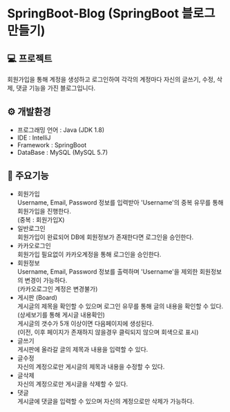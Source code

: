 # SpringBoot-Blog (SpringBoot 블로그 만들기)

## 💻 프로젝트 </br>
회원가입을 통해 계정을 생성하고 로그인하여 각각의 계정마다 자신의 글쓰기, 수정, 삭제, 댓글 기능을 가진 블로그입니다. 

## ⚙ 개발환경 </br>
- 프로그래밍 언어 : Java (JDK 1.8) </br>
- IDE : IntelliJ </br>
- Framework : SpringBoot </br>
- DataBase : MySQL (MySQL 5.7) </br>

## 🎈 주요기능 </br>
- 회원가입 </br>
Username, Email, Password 정보를 입력받아 'Username'의 중복 유무를 통해 회원가입을 진행한다. </br>
(중복 : 회원가입X) </br>
- 일반로그인 </br>
회원가입이 완료되어 DB에 회원정보가 존재한다면 로그인을 승인한다. </br>
- 카카오로그인 </br>
회원가입 필요없이 카카오계정을 통해 로그인을 승인한다. </br>
- 회원정보 </br>
Username, Email, Password 정보를 출력하며 'Username'을 제외한 회원정보의 변경이 가능하다. </br>
(카카오로그인 계정은 변경불가) </br>
- 게시판 (Board)</br>
게시글의 제목을 확인할 수 있으며 로그인 유무를 통해 글의 내용을 확인할 수 있다. </br>
(상세보기를 통해 게시글 내용확인) </br>
게시글의 갯수가 5개 이상이면 다음페이지에 생성된다. </br>
(이전, 이후 페이지가 존재하지 않을경우 클릭되지 않으며 회색으로 표시) </br>
- 글쓰기 </br>
게시판에 올라갈 글의 제목과 내용을 입력할 수 있다. </br>
- 글수정 </br>
자신의 계정으로만 게시글의 제목과 내용을 수정할 수 있다. </br>
- 글삭제 </br>
자신의 계정으로만 게시글을 삭제할 수 있다. </br>
- 댓글 </br>
게시글에 댓글을 입력할 수 있으며 자신의 계정으로만 삭제가 가능하다. </br>
